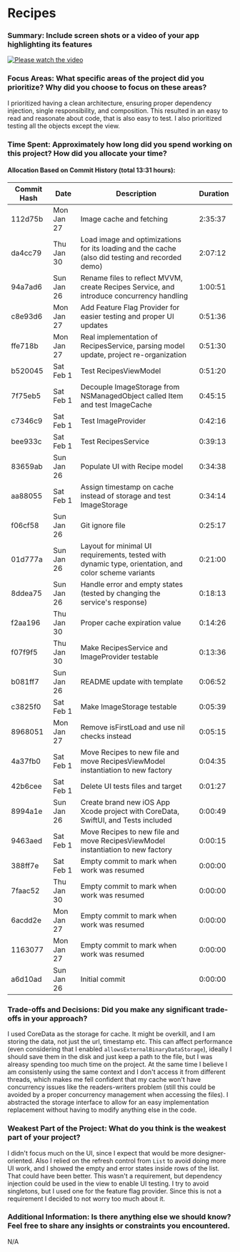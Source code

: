 # Recipes

### Summary: Include screen shots or a video of your app highlighting its features

[![Please watch the video](https://drive.google.com/thumbnail?id=1OPtlABi0fxq9sYQruZvPvcnPXWeOuYTJ)](https://drive.google.com/file/d/1OPtlABi0fxq9sYQruZvPvcnPXWeOuYTJ/view?usp=sharing)

### Focus Areas: What specific areas of the project did you prioritize? Why did you choose to focus on these areas?

I prioritized having a clean architecture, ensuring proper dependency injection, single responsibility, and composition. This resulted in an easy to read and reasonate about code, that is also easy to test. I also prioritized testing all the objects except the view.

### Time Spent: Approximately how long did you spend working on this project? How did you allocate your time?

#### Allocation Based on Commit History (total 13:31 hours):

| Commit Hash | Date | Description | Duration |
|------------|------|-------------|----------|
| 112d75b | Mon Jan 27 | Image cache and fetching | 2:35:37 |
| da4cc79 | Thu Jan 30 | Load image and optimizations for its loading and the cache (also did testing and recorded demo) | 2:07:12 |
| 94a7ad6 | Sun Jan 26 | Rename files to reflect MVVM, create Recipes Service, and introduce concurrency handling | 1:00:51 |
| c8e93d6 | Mon Jan 27 | Add Feature Flag Provider for easier testing and proper UI updates | 0:51:36 |
| ffe718b | Mon Jan 27 | Real implementation of RecipesService, parsing model update, project re-organization | 0:51:30 |
| b520045 | Sat Feb 1 | Test RecipesViewModel | 0:51:20 |
| 7f75eb5 | Sat Feb 1 | Decouple ImageStorage from NSManagedObject called Item and test ImageCache | 0:45:15 |
| c7346c9 | Sat Feb 1 | Test ImageProvider | 0:42:16 |
| bee933c | Sat Feb 1 | Test RecipesService | 0:39:13 |
| 83659ab | Sun Jan 26 | Populate UI with Recipe model | 0:34:38 |
| aa88055 | Sat Feb 1 | Assign timestamp on cache instead of storage and test ImageStorage | 0:34:14 |
| f06cf58 | Sun Jan 26 | Git ignore file | 0:25:17 |
| 01d777a | Sun Jan 26 | Layout for minimal UI requirements, tested with dynamic type, orientation, and color scheme variants | 0:21:00 |
| 8ddea75 | Sun Jan 26 | Handle error and empty states (tested by changing the service's response) | 0:18:13 |
| f2aa196 | Thu Jan 30 | Proper cache expiration value | 0:14:26 |
| f07f9f5 | Thu Jan 30 | Make RecipesService and ImageProvider testable | 0:13:36 |
| b081ff7 | Sun Jan 26 | README update with template | 0:06:52 |
| c3825f0 | Sat Feb 1 | Make ImageStorage testable | 0:05:39 |
| 8968051 | Mon Jan 27 | Remove isFirstLoad and use nil checks instead | 0:05:15 |
| 4a37fb0 | Sat Feb 1 | Move Recipes to new file and move RecipesViewModel instantiation to new factory | 0:04:35 |
| 42b6cee | Sat Feb 1 | Delete UI tests files and target | 0:01:27 |
| 8994a1e | Sun Jan 26 | Create brand new iOS App Xcode project with CoreData, SwiftUI, and Tests included | 0:00:49 |
| 9463aed | Sat Feb 1 | Move Recipes to new file and move RecipesViewModel instantiation to new factory | 0:00:15 |
| 388ff7e | Sat Feb 1 | Empty commit to mark when work was resumed | 0:00:00 |
| 7faac52 | Thu Jan 30 | Empty commit to mark when work was resumed | 0:00:00 |
| 6acdd2e | Mon Jan 27 | Empty commit to mark when work was resumed | 0:00:00 |
| 1163077 | Mon Jan 27 | Empty commit to mark when work was resumed | 0:00:00 |
| a6d10ad | Sun Jan 26 | Initial commit | 0:00:00 |

### Trade-offs and Decisions: Did you make any significant trade-offs in your approach?

I used CoreData as the storage for cache. It might be overkill, and I am storing the data, not just the url, timestamp etc.
This can affect performance (even considering that I enabled `allowsExternalBinaryDataStorage`), ideally I should save them in the disk and just keep a path to the file, but I was alreasy spending too much time on the project.
At the same time I believe I am consistenly using the same context and I don't access it from different threads, which makes me fell confident that my cache won't have concurrency issues like the readers-writers problem (still this could be avoided by a proper concurrency management when accessing the files).
I abstracted the storage interface to allow for an easy implementation replacement without having to modify anything else in the code.

### Weakest Part of the Project: What do you think is the weakest part of your project?

I didn't focus much on the UI, since I expect that would be more designer-oriented. Also I relied on the refresh control from `List` to avoid doing more UI work, and I showed the empty and error states inside rows of the list. That could have been better.
This wasn't a requirement, but dependency injection could be used in the view to enable UI testing.
I try to avoid singletons, but I used one for the feature flag provider. Since this is not a requirement I decided to not worry too much about it.

### Additional Information: Is there anything else we should know? Feel free to share any insights or constraints you encountered.

N/A
